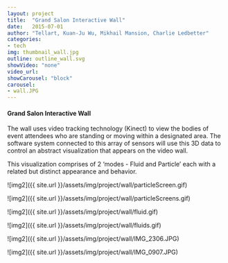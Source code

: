 ```yaml
---
layout: project
title:  "Grand Salon Interactive Wall"
date:   2015-07-01
author: "Tellart, Kuan-Ju Wu, Mikhail Mansion, Charlie Ledbetter"
categories:
- tech
img: thumbnail_wall.jpg
outline: outline_wall.svg
showVideo: "none"
video_url:
showCarousel: "block"
carousel:
- wall.JPG
---
```

#### Grand Salon Interactive Wall ####

The wall uses video tracking technology (Kinect) to view the bodies of event attendees who are standing or moving within a designated area. The software system connected to this array of sensors will use this 3D data to control an abstract visualization that appears on the video wall.

This visualization comprises of 2 ‘modes - Fluid and Particle’ each with a related but distinct appearance and behavior.

![img2]({{ site.url }}/assets/img/project/wall/particleScreen.gif)

![img2]({{ site.url }}/assets/img/project/wall/particleScreens.gif)

![img2]({{ site.url }}/assets/img/project/wall/fluid.gif)

![img2]({{ site.url }}/assets/img/project/wall/fluids.gif)

![img2]({{ site.url }}/assets/img/project/wall/IMG_2306.JPG)

![img2]({{ site.url }}/assets/img/project/wall/IMG_0907.JPG)
